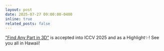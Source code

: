 ```yaml
---
layout: post
date: 2025-07-27 09:00:00-0400
inline: true
related_posts: false
---
```


["Find Any Part in 3D"](https://ziqi-ma.github.io/find3dsite/) is accepted into ICCV 2025 and as a Highlight✨! See you all in Hawaii! 